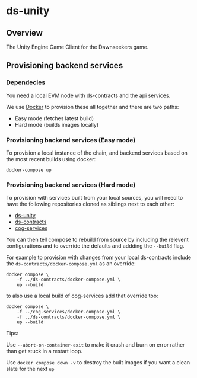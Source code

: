 # ds-unity

## Overview

The Unity Engine Game Client for the Dawnseekers game.

## Provisioning backend services

### Dependecies

You need a local EVM node with ds-contracts and the api services.

We use [Docker](https://docs.docker.com/get-docker/) to provision these all together and there are two paths:

* Easy mode (fetches latest build)
* Hard mode (builds images locally)

### Provisioning backend services (Easy mode)

To provision a local instance of the chain, and backend services based on the
most recent builds using docker:

```
docker-compose up
```

### Provisioning backend services (Hard mode)

To provision with services built from your local sources, you will
need to have the following repositories cloned as siblings next to
each other:

* [ds-unity](https://github.com/playmint/ds-unity)
* [ds-contracts](https://github.com/playmint/ds-contracts)
* [cog-services](https://github.com/playmint/cog-services)

You can then tell compose to rebuild from source by including the
relevent configurations and to override the defaults and addding the
`--build` flag.

For example to provision with changes from your local ds-contracts
include the `ds-contracts/docker-compose.yml` as an override:

```
docker compose \
	-f ../ds-contracts/docker-compose.yml \
	up --build
```

to also use a local build of cog-services add that override too:

```
docker compose \
	-f ../cog-services/docker-compose.yml \
	-f ../ds-contracts/docker-compose.yml \
	up --build
```

Tips:

Use `--abort-on-container-exit` to make it crash and burn on error
rather than get stuck in a restart loop.

Use `docker compose down -v` to destroy the built images if you want a
clean slate for the next `up`

